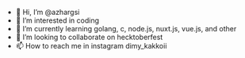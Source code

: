 - 👋 Hi, I’m @azhargsi
- 👀 I’m interested in coding
- 🌱 I’m currently learning golang, c, node.js, nuxt.js, vue.js, and other
- 💞️ I’m looking to collaborate on hecktoberfest
- 📫 How to reach me in instagram dimy_kakkoii

<!---
azhargsi/azhargsi is a ✨ special ✨ repository because its `README.md` (this file) appears on your GitHub profile.
You can click the Preview link to take a look at your changes.
--->
